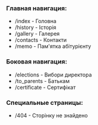 ### Главная навигация:

- /index - Головна
- /history - Історія
- /gallery - Галерея
- /contacts - Контакти
- /memo - Пам'ятка абітурієнту

### Боковая навигация:

- /elections - Вибори директора
- /to_parents - Батькам
- /certificate - Сертифікат

### Специальные страницы:
- /404 - Сторінку не знайдено